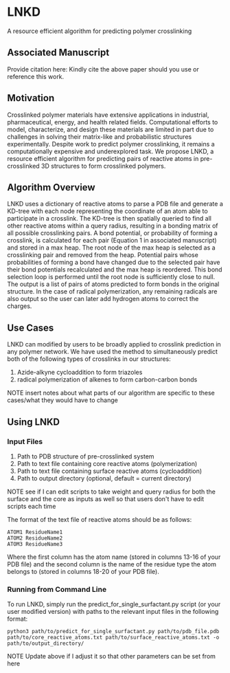 # LNKD
A resource efficient algorithm for predicting polymer crosslinking

## Associated Manuscript
Provide citation here:
Kindly cite the above paper should you use or reference this work.

## Motivation
Crosslinked polymer materials have extensive applications in industrial, pharmaceutical, energy, and health related fields. Computational efforts to model, characterize, and design these materials are limited in part due to challenges in solving their matrix-like and probabilistic structures experimentally. Despite work to predict polymer crosslinking, it remains a computationally expensive and underexplored task. We propose LNKD, a resource efficient algorithm for predicting pairs of reactive atoms in pre-crosslinked 3D structures to form crosslinked polymers. 

## Algorithm Overview
LNKD uses a dictionary of reactive atoms to parse a PDB file and generate a KD-tree with each node representing the coordinate of an atom able to participate in a crosslink. The KD-tree is then spatially queried to find all other reactive atoms within a query radius, resulting in a bonding matrix of all possible crosslinking pairs. A bond potential, or probability of forming a crosslink, is calculated for each pair (Equation 1 in associated manuscript) and stored in a max heap. The root node of the max heap is selected as a crosslinking pair and removed from the heap. Potential pairs whose probabilities of forming a bond have changed due to the selected pair have their bond potentials recalculated and the max heap is reordered. This bond selection loop is performed until the root node is sufficiently close to null. The output is a list of pairs of atoms predicted to form bonds in the original structure. In the case of radical polymerization, any remaining radicals are also output so the user can later add hydrogen atoms to correct the charges.

## Use Cases
LNKD can modified by users to be broadly applied to crosslink prediction in any polymer network. We have used the method to simultaneously predict both of the following types of crosslinks in our structures:
1. Azide-alkyne cycloaddition to form triazoles
2. radical polymerization of alkenes to form carbon-carbon bonds

NOTE insert notes about what parts of our algorithm are specific to these cases/what they would have to change

## Using LNKD

### Input Files
1. Path to PDB structure of pre-crosslinked system
2. Path to text file containing core reactive atoms (polymerization)
3. Path to text file containing surface reactive atoms (cycloaddition)
4. Path to output directory (optional, default = current directory)

NOTE see if I can edit scripts to take weight and query radius for both the surface and the core as inputs as well so that users don't have to edit scripts each time

The format of the text file of reactive atoms should be as follows:
```text
ATOM1 ResidueName1
ATOM2 ResidueName2
ATOM3 ResidueName3
```
Where the first column has the atom name (stored in columns 13-16 of your PDB file) and the second column is the name of the residue type the atom belongs to (stored in columns 18-20 of your PDB file).

### Running from Command Line

To run LNKD, simply run the predict_for_single_surfactant.py script (or your user modified version) with paths to the relevant input files in the following format:
```text
python3 path/to/predict_for_single_surfactant.py path/to/pdb_file.pdb path/to/core_reactive_atoms.txt path/to/surface_reactive_atoms.txt -o path/to/output_directory/
```

NOTE Update above if I adjust it so that other parameters can be set from here

